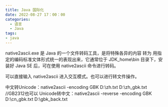 ```yaml
---
title: Java 国际化
date: 2022-08-27 17：00：00
categories:
  - 语言
  - Java
tags:
- java
---
```


native2ascii.exe 是 Java 的一个文件转码工具，是将特殊各异的内容 转为 用指定的编码标准文体形式统一的表现出来，它通常位于 JDK_home\bin 目录下，安装好 Java SE 后，可在使用 native2ascii 命令进行转码。

可以直接输入 native2ascii 进入交互模式。也可以进行转文件操作。

中文转Unicode：native2ascii -encoding GBK D:\zh.txt D:\zh_gbk.txt //GB2312也可以
Unicode转中文：native2ascii -reverse -encoding GBK D:\cn_gbk.txt D:\gbk_back.txt
